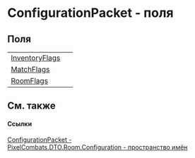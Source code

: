 # ConfigurationPacket - поля




## Поля
<table>
<tr>
<td><a href="5c06f52b-1afa-2477-7ec3-393024d1bcbc">InventoryFlags</a></td>
<td> </td></tr>
<tr>
<td><a href="706ae358-63f3-c163-c9e3-56f00ca2f3e0">MatchFlags</a></td>
<td> </td></tr>
<tr>
<td><a href="fb5b7c6b-4540-6ea2-75d4-e6b820951686">RoomFlags</a></td>
<td> </td></tr>
</table>

## См. также


#### Ссылки
<a href="5c74ef6a-3290-2440-852e-f420f385a975">ConfigurationPacket - </a>  
<a href="59a06abb-9c8d-ba4f-76c9-481d9ea8c911">PixelCombats.DTO.Room.Configuration - пространство имён</a>  
